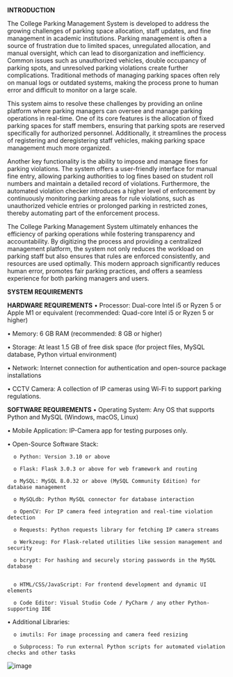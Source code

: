 
**INTRODUCTION**

The College Parking Management System is developed to address the growing challenges of parking space allocation, staff updates, and fine management in academic institutions. Parking management is often a source of frustration due to limited spaces, unregulated allocation, and manual oversight, which can lead to disorganization and inefficiency. Common issues such as unauthorized vehicles, double occupancy of parking spots, and unresolved parking violations create further complications. Traditional methods of managing parking spaces often rely on manual logs or outdated systems, making the process prone to human error and difficult to monitor on a large scale.

This system aims to resolve these challenges by providing an online platform where parking managers can oversee and manage parking operations in real-time. One of its core features is the allocation of fixed parking spaces for staff members, ensuring that parking spots are reserved specifically for authorized personnel. Additionally, it streamlines the process of registering and deregistering staff vehicles, making parking space management much more organized. 

Another key functionality is the ability to impose and manage fines for parking violations. The system offers a user-friendly interface for manual fine entry, allowing parking authorities to log fines based on student roll numbers and maintain a detailed record of violations. Furthermore, the automated violation checker introduces a higher level of enforcement by continuously monitoring parking areas for rule violations, such as unauthorized vehicle entries or prolonged parking in restricted zones, thereby automating part of the enforcement process.

The College Parking Management System ultimately enhances the efficiency of parking operations while fostering transparency and accountability. By digitizing the process and providing a centralized management platform, the system not only reduces the workload on parking staff but also ensures that rules are enforced consistently, and resources are used optimally. This modern approach significantly reduces human error, promotes fair parking practices, and offers a seamless experience for both parking managers and users.


**SYSTEM REQUIREMENTS**

**HARDWARE REQUIREMENTS**
  •	Processor: Dual-core Intel i5 or Ryzen 5 or Apple M1 or equivalent (recommended: Quad-core Intel i5 or Ryzen 5 or higher)
  
  •	Memory: 6 GB RAM (recommended: 8 GB or higher)
  
  •	Storage: At least 1.5 GB of free disk space (for project files, MySQL database, Python virtual environment)
  
  •	Network: Internet connection for authentication and open-source package installations
  
  •	CCTV Camera: A collection of IP cameras using Wi-Fi to support parking regulations.

**SOFTWARE REQUIREMENTS**
  •	Operating System: Any OS that supports Python and MySQL (Windows, macOS, Linux)
  
  •	Mobile Application: IP-Camera app for testing purposes only.
  
  •	Open-Source Software Stack:
  
      o	Python: Version 3.10 or above
      
      o	Flask: Flask 3.0.3 or above for web framework and routing
      
      o	MySQL: MySQL 8.0.32 or above (MySQL Community Edition) for database management
      
      o	MySQLdb: Python MySQL connector for database interaction
      
      o	OpenCV: For IP camera feed integration and real-time violation detection
      
      o	Requests: Python requests library for fetching IP camera streams
      
      o	Werkzeug: For Flask-related utilities like session management and security
      
      o	bcrypt: For hashing and securely storing passwords in the MySQL database

      
      o	HTML/CSS/JavaScript: For frontend development and dynamic UI elements
      
      o	Code Editor: Visual Studio Code / PyCharm / any other Python-supporting IDE
      
  •	Additional Libraries:
  
      o	imutils: For image processing and camera feed resizing
      
      o	Subprocess: To run external Python scripts for automated violation checks and other tasks

![image](https://github.com/user-attachments/assets/f36642e2-e166-42e9-b7f6-033de5841104)

